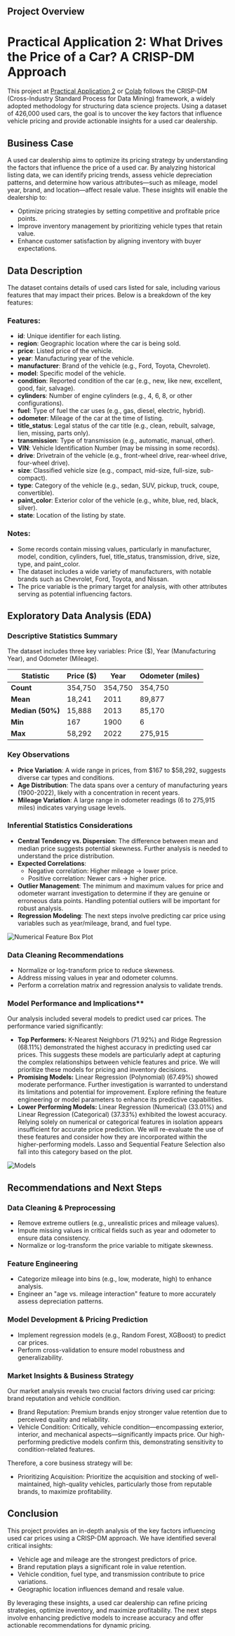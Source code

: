 ## Project Overview

# Practical Application 2: What Drives the Price of a Car? A CRISP-DM Approach

This project at [Practical Application 2](Practical%20Application%202.ipynb) or [Colab](https://colab.research.google.com/drive/12HP7MfVSIuoIn7-hQCa9PPx_IHdGqTYS?usp=sharing) follows the CRISP-DM (Cross-Industry Standard Process for Data Mining) framework, a widely adopted methodology for structuring data science projects. Using a dataset of 426,000 used cars, the goal is to uncover the key factors that influence vehicle pricing and provide actionable insights for a used car dealership.

## Business Case
A used car dealership aims to optimize its pricing strategy by understanding the factors that influence the price of a used car. By analyzing historical listing data, we can identify pricing trends, assess vehicle depreciation patterns, and determine how various attributes—such as mileage, model year, brand, and location—affect resale value. These insights will enable the dealership to:

- Optimize pricing strategies by setting competitive and profitable price points.
- Improve inventory management by prioritizing vehicle types that retain value.
- Enhance customer satisfaction by aligning inventory with buyer expectations.

## Data Description
The dataset contains details of used cars listed for sale, including various features that may impact their prices. Below is a breakdown of the key features:

### Features:
- **id**: Unique identifier for each listing.
- **region**: Geographic location where the car is being sold.
- **price**: Listed price of the vehicle.
- **year**: Manufacturing year of the vehicle.
- **manufacturer**: Brand of the vehicle (e.g., Ford, Toyota, Chevrolet).
- **model**: Specific model of the vehicle.
- **condition**: Reported condition of the car (e.g., new, like new, excellent, good, fair, salvage).
- **cylinders**: Number of engine cylinders (e.g., 4, 6, 8, or other configurations).
- **fuel**: Type of fuel the car uses (e.g., gas, diesel, electric, hybrid).
- **odometer**: Mileage of the car at the time of listing.
- **title_status**: Legal status of the car title (e.g., clean, rebuilt, salvage, lien, missing, parts only).
- **transmission**: Type of transmission (e.g., automatic, manual, other).
- **VIN**: Vehicle Identification Number (may be missing in some records).
- **drive**: Drivetrain of the vehicle (e.g., front-wheel drive, rear-wheel drive, four-wheel drive).
- **size**: Classified vehicle size (e.g., compact, mid-size, full-size, sub-compact).
- **type**: Category of the vehicle (e.g., sedan, SUV, pickup, truck, coupe, convertible).
- **paint_color**: Exterior color of the vehicle (e.g., white, blue, red, black, silver).
- **state**: Location of the listing by state.

### Notes:
- Some records contain missing values, particularly in manufacturer, model, condition, cylinders, fuel, title_status, transmission, drive, size, type, and paint_color.
- The dataset includes a wide variety of manufacturers, with notable brands such as Chevrolet, Ford, Toyota, and Nissan.
- The price variable is the primary target for analysis, with other attributes serving as potential influencing factors.

## Exploratory Data Analysis (EDA)

### Descriptive Statistics Summary
The dataset includes three key variables: Price ($), Year (Manufacturing Year), and Odometer (Mileage).

| Statistic       | Price ($)     | Year      | Odometer (miles) |
|-----------------|---------------|-----------|------------------|
| **Count**       | 354,750       | 354,750   | 354,750          |
| **Mean**        | 18,241        | 2011      | 89,877           |
| **Median (50%)**| 15,888        | 2013      | 85,170           |
| **Min**         | 167           | 1900      | 6                |
| **Max**         | 58,292        | 2022      | 275,915          |

### Key Observations
- **Price Variation**: A wide range in prices, from $167 to $58,292, suggests diverse car types and conditions.
- **Age Distribution**: The data spans over a century of manufacturing years (1900-2022), likely with a concentration in recent years.
- **Mileage Variation**:  A large range in odometer readings (6 to 275,915 miles) indicates varying usage levels.

### Inferential Statistics Considerations
- **Central Tendency vs. Dispersion**: The difference between mean and median price suggests potential skewness.  Further analysis is needed to understand the price distribution.
- **Expected Correlations**:
  - Negative correlation: Higher mileage → lower price.
  - Positive correlation: Newer cars → higher price.
- **Outlier Management**:  The minimum and maximum values for price and odometer warrant investigation to determine if they are genuine or erroneous data points.  Handling potential outliers will be important for robust analysis.
- **Regression Modeling**: The next steps involve predicting car price using variables such as year/mileage, brand, and fuel type.

![Numerical Feature Box Plot](images/numerics.png)

### Data Cleaning Recommendations
- Normalize or log-transform price to reduce skewness.
- Address missing values in year and odometer columns.
- Perform a correlation matrix and regression analysis to validate trends.

### Model Performance and Implications**

Our analysis included several models to predict used car prices. The performance varied significantly:

*   **Top Performers:** K-Nearest Neighbors (71.92%) and Ridge Regression (68.11%) demonstrated the highest accuracy in predicting used car prices. This suggests these models are particularly adept at capturing the complex relationships between vehicle features and price. We will prioritize these models for pricing and inventory decisions.
*   **Promising Models:** Linear Regression (Polynomial) (67.49%) showed moderate performance. Further investigation is warranted to understand its limitations and potential for improvement. Explore refining the feature engineering or model parameters to enhance its predictive capabilities.
*   **Lower Performing Models:** Linear Regression (Numerical) (33.01%) and Linear Regression (Categorical) (37.33%) exhibited the lowest accuracy. Relying solely on numerical or categorical features in isolation appears insufficient for accurate price prediction. We will re-evaluate the use of these features and consider how they are incorporated within the higher-performing models.  Lasso and Sequential Feature Selection also fall into this category based on the plot.

![Models](images/model_performance.jpg)

## Recommendations and Next Steps

### Data Cleaning & Preprocessing
- Remove extreme outliers (e.g., unrealistic prices and mileage values).
- Impute missing values in critical fields such as year and odometer to ensure data consistency.
- Normalize or log-transform the price variable to mitigate skewness.

### Feature Engineering
- Categorize mileage into bins (e.g., low, moderate, high) to enhance analysis.
- Engineer an "age vs. mileage interaction" feature to more accurately assess depreciation patterns.

### Model Development & Pricing Prediction
- Implement regression models (e.g., Random Forest, XGBoost) to predict car prices.
- Perform cross-validation to ensure model robustness and generalizability.

### Market Insights & Business Strategy

Our market analysis reveals two crucial factors driving used car pricing: brand reputation and vehicle condition.

- Brand Reputation: Premium brands enjoy stronger value retention due to perceived quality and reliability.
- Vehicle Condition: Critically, vehicle condition—encompassing exterior, interior, and mechanical aspects—significantly impacts price. Our high-performing predictive models confirm this, demonstrating sensitivity to condition-related features.

Therefore, a core business strategy will be:

- Prioritizing Acquisition: Prioritize the acquisition and stocking of well-maintained, high-quality vehicles, particularly those from reputable brands, to maximize profitability.


## Conclusion
This project provides an in-depth analysis of the key factors influencing used car prices using a CRISP-DM approach. We have identified several critical insights:
- Vehicle age and mileage are the strongest predictors of price.
- Brand reputation plays a significant role in value retention.
- Vehicle condition, fuel type, and transmission contribute to price variations.
- Geographic location influences demand and resale value.

By leveraging these insights, a used car dealership can refine pricing strategies, optimize inventory, and maximize profitability. The next steps involve enhancing predictive models to increase accuracy and offer actionable recommendations for dynamic pricing.
